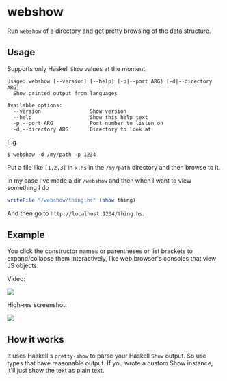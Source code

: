 # webshow

Run `webshow` of a directory and get pretty browsing of the data structure.

## Usage

Supports only Haskell `Show` values at the moment.

```
Usage: webshow [--version] [--help] [-p|--port ARG] [-d|--directory ARG]
  Show printed output from languages

Available options:
  --version                Show version
  --help                   Show this help text
  -p,--port ARG            Port number to listen on
  -d,--directory ARG       Directory to look at
```

E.g.

```
$ webshow -d /my/path -p 1234
```
Put a file like `[1,2,3]` in `x.hs` in the `/my/path` directory and then browse to it.

In my case I've made a dir `/webshow` and then when I want to view something I do

```haskell
writeFile "/webshow/thing.hs" (show thing)
```

And then go to `http://localhost:1234/thing.hs`.

## Example

You click the constructor names or parentheses or list brackets to expand/collapse them interactively, like web browser's consoles that view JS objects.

Video:

<img src="https://i.imgur.com/JCBUMbx.mp4">

High-res screenshot:

<img src="https://i.imgur.com/ZnO5wBp.png">

## How it works

It uses Haskell's `pretty-show` to parse your Haskell `Show` output. So use types that have reasonable output. If you wrote a custom Show instance, it'll just show the text as plain text.

